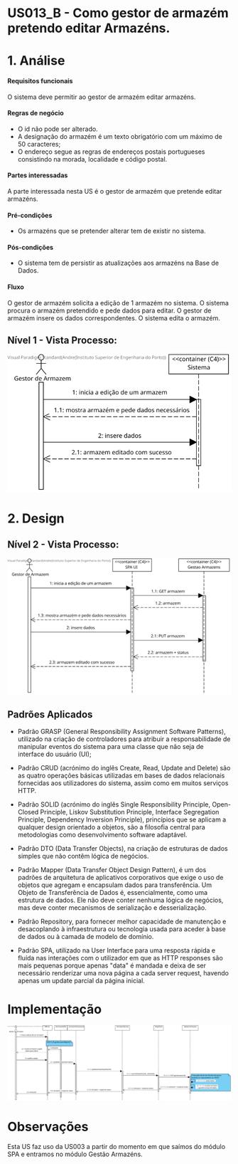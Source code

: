 # US013_B - Como gestor de armazém pretendo editar Armazéns.

# 1. Análise

#### Requisitos funcionais

O sistema deve permitir ao gestor de armazém editar armazéns.

#### Regras de negócio

* O id não pode ser alterado.
* A designação do armazém é um texto obrigatório com um máximo de 50 caracteres;
* O endereço segue as regras de endereços postais portugueses consistindo na morada, localidade e código postal.

#### Partes interessadas

A parte interessada nesta US é o gestor de armazém que pretende editar armazéns.

#### Pré-condições

* Os armazéns que se pretender alterar tem de existir no sistema.

#### Pós-condições

* O sistema tem de persistir as atualizações aos armazéns na Base de Dados.

#### Fluxo

O gestor de armazém solicita a edição de 1 armazém no sistema. O sistema procura o armazém pretendido e pede dados para editar. O gestor de armazém insere os dados correspondentes. O sistema edita o armazém.

## Nível 1 - Vista Processo:
![N1_VP_US013_C](../../nivel1/US013_C/N1_Vista_Processo_US013_C.svg)

# 2. Design

## Nível 2 - Vista Processo:
![N2_VP_US013_C](../../nivel2/US013_C/N2_Vista_Processo_US013_C.svg)

##  Padrões Aplicados

* Padrão GRASP (General Responsibility Assignment Software Patterns), utilizado na criação de controladores para atribuir a responsabilidade de manipular eventos do sistema para uma classe que não seja de interface do usuário (UI);

* Padrão CRUD (acrónimo do inglês Create, Read, Update and Delete) são as quatro operações básicas utilizadas em bases de dados relacionais fornecidas aos utilizadores do sistema, assim como em muitos serviços HTTP.

* Padrão SOLID (acrónimo do inglês Single Responsibility Principle, Open-Closed Principle, Liskov Substitution Principle, Interface Segregation Principle, Dependency Inversion Principle), princípios que se aplicam a qualquer design orientado a objetos, são a filosofia central para metodologias como desenvolvimento software adaptável.

* Padrão DTO (Data Transfer Objects), na criação de estruturas de dados simples que não contêm lógica de negócios.

* Padrão Mapper (Data Transfer Object Design Pattern), é um dos padrões de arquitetura de aplicativos corporativos que exige o uso de objetos que agregam e encapsulam dados para transferência. Um Objeto de Transferência de Dados é, essencialmente, como uma estrutura de dados. Ele não deve conter nenhuma lógica de negócios, mas deve conter mecanismos de serialização e desserialização.

* Padrão Repository, para fornecer melhor capacidade de manutenção e desacoplando à infraestrutura ou tecnologia usada para aceder à base de dados ou à camada de modelo de domínio.

* Padrão SPA, utilizado na User Interface para uma resposta rápida e fluída nas interações com o utilizador em que as HTTP responses são mais pequenas porque apenas "data" é mandada e deixa de ser necessário renderizar uma nova página a cada server request, havendo apenas um update parcial da página inicial.

# Implementação
![N3_VP_US013_C](../../nivel3/US013_C/N3_Vista_Processo_US013_C.svg)

# Observações
Esta US faz uso da US003 a partir do momento em que saímos do módulo SPA e entramos no módulo Gestão Armazéns.
